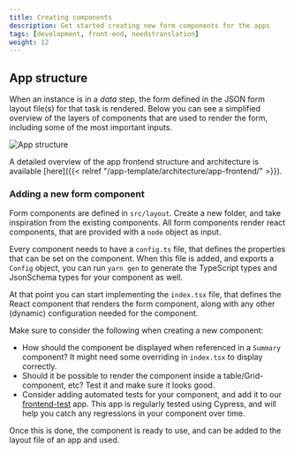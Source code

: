 ```yaml
---
title: Creating components
description: Get started creating new form components for the apps
tags: [development, front-end, needstranslation]
weight: 12
---
```


## App structure
When an instance is in a _data_ step, the form defined in the JSON form layout file(s) for that task is rendered.
Below you can see a simplified overview of the layers of components that are used to render the form, including some of the
most important inputs.

![App structure](/app-template/architecture/app-frontend/app-frontend-form-rendering.drawio.svg)

A detailed overview of the app frontend structure and architecture is available [here]({{< relref "/app-template/architecture/app-frontend/" >}}).

### Adding a new form component
Form components are defined in `src/layout`. Create a new folder, and take inspiration from the existing components.
All form components render react components, that are provided with a `node` object as input.

Every component needs to have a `config.ts` file, that defines the properties that can be set on the component.
When this file is added, and exports a `Config` object, you can run `yarn gen` to generate the TypeScript types and
JsonSchema types for your component as well. 

At that point you can start implementing the `index.tsx` file, that defines the React component that renders the form
component, along with any other (dynamic) configuration needed for the component.

Make sure to consider the following when creating a new component:
 - How should the component be displayed when referenced in a `Summary` component? It might need some
   overriding in `index.tsx` to display correctly.
 - Should it be possible to render the component inside a table/Grid-component, etc? Test it and make sure it looks
   good.
 - Consider adding automated tests for your component, and add it to our [frontend-test](https://dev.altinn.studio/editor/ttd/frontend-test)
   app. This app is regularly tested using Cypress, and will help you catch any regressions in your component over time.

Once this is done, the component is ready to use, and can be added to the layout file of an app and used.